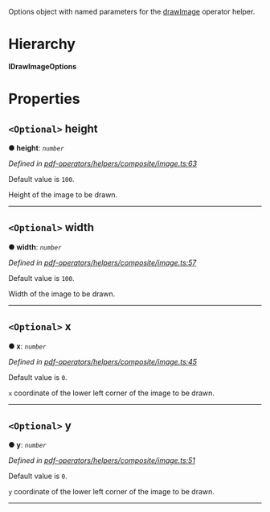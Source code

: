 

Options object with named parameters for the [drawImage](../modules/_pdf_operators_helpers_composite_image_.md#drawimage) operator helper.

# Hierarchy

**IDrawImageOptions**

# Properties

<a id="height"></a>

## `<Optional>` height

**● height**: *`number`*

*Defined in [pdf-operators/helpers/composite/image.ts:63](https://github.com/Hopding/pdf-lib/blob/ccd5602/src/core/pdf-operators/helpers/composite/image.ts#L63)*

Default value is `100`.

Height of the image to be drawn.

___
<a id="width"></a>

## `<Optional>` width

**● width**: *`number`*

*Defined in [pdf-operators/helpers/composite/image.ts:57](https://github.com/Hopding/pdf-lib/blob/ccd5602/src/core/pdf-operators/helpers/composite/image.ts#L57)*

Default value is `100`.

Width of the image to be drawn.

___
<a id="x"></a>

## `<Optional>` x

**● x**: *`number`*

*Defined in [pdf-operators/helpers/composite/image.ts:45](https://github.com/Hopding/pdf-lib/blob/ccd5602/src/core/pdf-operators/helpers/composite/image.ts#L45)*

Default value is `0`.

`x` coordinate of the lower left corner of the image to be drawn.

___
<a id="y"></a>

## `<Optional>` y

**● y**: *`number`*

*Defined in [pdf-operators/helpers/composite/image.ts:51](https://github.com/Hopding/pdf-lib/blob/ccd5602/src/core/pdf-operators/helpers/composite/image.ts#L51)*

Default value is `0`.

`y` coordinate of the lower left corner of the image to be drawn.

___

